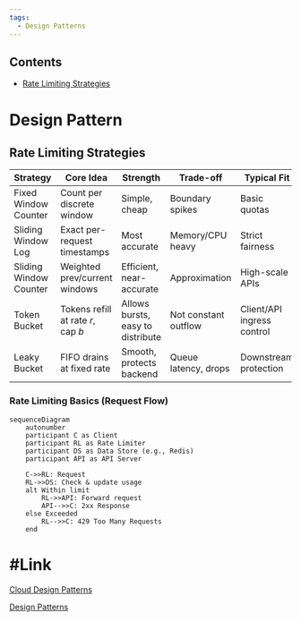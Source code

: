 ```yaml
---
tags:
  - Design Patterns
---
```


## Contents

- [Rate Limiting Strategies](#rate-Limiting-Strategies)

# Design Pattern

## Rate Limiting Strategies

| Strategy | Core Idea | Strength | Trade-off | Typical Fit |  
|---|---|---|---|---|  
| Fixed Window Counter | Count per discrete window | Simple, cheap | Boundary spikes | Basic quotas |  
| Sliding Window Log | Exact per-request timestamps | Most accurate | Memory/CPU heavy | Strict fairness |  
| Sliding Window Counter | Weighted prev/current windows | Efficient, near-accurate | Approximation | High-scale APIs |  
| Token Bucket | Tokens refill at rate $r$, cap $b$ | Allows bursts, easy to distribute | Not constant outflow | Client/API ingress control |  
| Leaky Bucket | FIFO drains at fixed rate | Smooth, protects backend | Queue latency, drops | Downstream protection |  

### Rate Limiting Basics (Request Flow)

```mermaid
sequenceDiagram
    autonumber
    participant C as Client
    participant RL as Rate Limiter
    participant DS as Data Store (e.g., Redis)
    participant API as API Server

    C->>RL: Request
    RL->>DS: Check & update usage
    alt Within limit
        RL->>API: Forward request
        API-->>C: 2xx Response
    else Exceeded
        RL-->>C: 429 Too Many Requests
    end
```


# #Link

[Cloud Design Patterns](https://learn.microsoft.com/en-us/azure/architecture/patterns/)

[Design Patterns](https://refactoring.guru/design-patterns)
